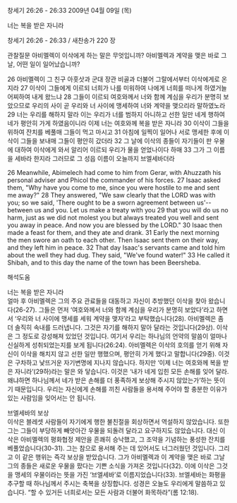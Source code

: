 창세기 26:26 - 26:33 
2009년 04월 09일 (목)

너는 복을 받은 자니라



창세기 26:26 - 26:33 / 새찬송가 220 장


관찰질문
아비멜렉이 이삭에게 하는 말은 무엇입니까?
아비멜렉과 계약을 맺은 바로 그날, 어떤 일이 일어났습니까?

26 아비멜렉이 그 친구 아훗삿과 군대 장관 비골과 더불어 그랄에서부터 이삭에게로 온지라 27 이삭이 그들에게 이르되 너희가 나를 미워하여 나에게 너희를 떠나게 하였거늘 어찌하여 내게 왔느냐 28 그들이 이르되 여호와께서 너와 함께 계심을 우리가 분명히 보았으므로 우리의 사이 곧 우리와 너 사이에 맹세하여 너와 계약을 맺으리라 말하였노라 29 너는 우리를 해하지 말라 이는 우리가 너를 범하지 아니하고 선한 일만 네게 행하여 네가 평안히 가게 하였음이니라 이제 너는 여호와께 복을 받은 자니라 30 이삭이 그들을 위하여 잔치를 베풀매 그들이 먹고 마시고 31 아침에 일찍이 일어나 서로 맹세한 후에 이삭이 그들을 보내매 그들이 평안히 갔더라 32 그 날에 이삭의 종들이 자기들이 판 우물에 대하여 이삭에게 와서 알리어 이르되 우리가 물을 얻었나이다 하매 
33 그가 그 이름을 세바라 한지라 그러므로 그 성읍 이름이 오늘까지 브엘세바더라  

26 Meanwhile, Abimelech had come to him from Gerar, with Ahuzzath his personal adviser and Phicol the commander of his forces. 27 Isaac asked them, "Why have you come to me, since you were hostile to me and sent me away?" 28 They answered, "We saw clearly that the LORD was with you; so we said, 'There ought to be a sworn agreement between us'-- between us and you. Let us make a treaty with you 29 that you will do us no harm, just as we did not molest you but always treated you well and sent you away in peace. And now you are blessed by the LORD." 30 Isaac then made a feast for them, and they ate and drank. 31 Early the next morning the men swore an oath to each other. Then Isaac sent them on their way, and they left him in peace. 
32 That day Isaac's servants came and told him about the well they had dug. They said, "We've found water!" 33 He called it Shibah, and to this day the name of the town has been Beersheba.

해석도움





너는 복을 받은 자니라  
얼마 후 아비멜렉은 그의 주요 관료들을 대동하고 자신이 추방했던 이삭을 찾아 왔습니다(26-27). 그들은 먼저 ‘여호와께서 너와 함께 계심을 우리가 분명히 보았다’라고 하면서 ‘우리와 너 사이에 맹세를 세워 계약을 맺자’라고 부탁했습니다(28). 아비멜렉은 좀 더 솔직히 속내를 드러냅니다. 그것은 자기를 해하지 말아 달라는 것입니다(29상). 이삭은 그 정도로 강성해져 있었던 것입니다. 여기서 우리는 하나님의 언약의 말씀이 얼마나 신실하게 성취되었는지를 보게 됩니다(26:24). 아비멜렉은 이삭의 호의를 얻기 위해 자신이 이삭을 해치지 않고 선한 일만 행했으며, 평안히 가게 했다고 말합니다(29중). 이것은 구차하고 낯뜨거운 자기변명에 지나지 않습니다. 하지만 ‘이제 너는 여호와께 복을 받은 자니라’(29하)라는 말은 와 닿습니다. 이것은 ‘내가 네게 입힌 모든 손해를 잊어 달라. 왜냐하면 하나님께서 네가 받은 손해를 더 풍족하게 보상해 주시지 않았는가’하는 뜻이기 때문입니다. 우리는 자신에게 손해를 끼친 사람들을 용서해 주어야 할 충분한 이유가 있는 사람임을 잊어서는 안 됩니다.         

브엘세바의 보상  
이삭은 블레셋 사람들이 자기에게 행한 불친절을 회상하면서 역설하지 않았습니다. 또한 그는 그들이 부당하게 빼앗아간 우물을 되돌려 달라고 요구하지도 않았습니다. 대신 이삭은 아비멜렉의 평화협정 제안을 흔쾌히 승낙했고, 그 조약을 기념하는 풍성한 잔치를 베풀었습니다(30-31). 그는 참으로 용서해 주는 데 있어서도 너그러웠던 것입니다. 그리고 이 같은 행위는 즉각 보상을 받았습니다. 그가 아비멜렉과 이 계약을 맺은 바로 그날 그의 종들은 새로운 우물을 팠다는 기쁜 소식을 가져온 것입니다(32). 이에 이삭은 그것을 맹세의 우물이라는 뜻을 가진 ‘브엘세바’로 이름지었습니다(33). 브엘세바는 화평을 추구할 때 하나님께서 주시는 축복을 상징합니다. 성경은 오늘도 우리에게 말씀하고 있습니다. “할 수 있거든 너희로서는 모든 사람과 더불어 화목하라”(롬 12:18).